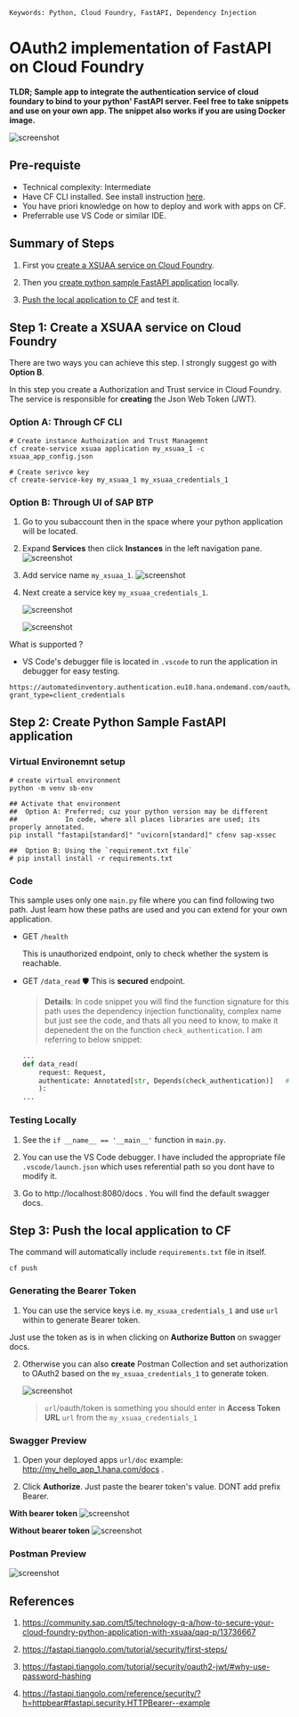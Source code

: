 ```
Keywords: Python, Cloud Foundry, FastAPI, Dependency Injection
```

# OAuth2 implementation of FastAPI on Cloud Foundry 

**TLDR; Sample app to integrate the authentication service of cloud foundary to bind to your python' FastAPI server. Feel free to take snippets and use on your own app. The snippet also works if you are using Docker image.**

![screenshot](.resources/front_preview.png)

## Pre-requiste
- Technical complexity: Intermediate
- Have CF CLI installed. See install instruction [here](https://docs.cloudfoundry.org/cf-cli/install-go-cli.html).
- You have priori knowledge on how to deploy and work with apps on CF.
- Preferrable use VS Code or similar IDE.

## Summary of Steps 

1. First you [create a XSUAA service on Cloud Foundry](#step1).

2. Then you [create python sample FastAPI application](#step2) locally. 

3. [Push the local application to CF](#step3) and test it.


## <a id="step1">Step 1: Create a XSUAA service on Cloud Foundry</a>

There are two ways you can achieve this step. I strongly suggest go with **Option B**.

In this step you create a Authorization and Trust service in Cloud Foundry. The service is responsible for **creating** the Json Web Token (JWT).

### Option A: Through CF CLI 

```SH 
# Create instance Authoization and Trust Managemnt 
cf create-service xsuaa application my_xsuaa_1 -c xsuaa_app_config.json

# Create serivce key 
cf create-service-key my_xsuaa_1 my_xsuaa_credentials_1
```

### Option B: Through UI of SAP BTP 

1. Go to you subaccount then in the space where your python application will be located.
2. Expand **Services** then click **Instances** in the left navigation pane. 
![screenshot](.resources/btp_create.png)

3. Add service name `my_xsuaa_1`.
![screenshot](.resources/btp_form1.png)

4. Next create a service key `my_xsuaa_credentials_1`.
    
    ![screenshot](.resources/btp_service_key.png)

    ![screenshot](.resources/btp_service_key_2.png)

What is supported ?
- VS Code's debugger file is located in `.vscode` to run the application in debugger for easy testing.


```
https://automatedinventory.authentication.eu10.hana.ondemand.com/oauth/token?grant_type=client_credentials
```

## <a id="step2">Step 2: Create Python Sample FastAPI application</a>


### Virtual Environemnt setup

```SH
# create virtual environment
python -m venv sb-env

## Activate that environment
##  Option A: Preferred; cuz your python version may be different
##            In code, where all places libraries are used; its properly annotated.
pip install "fastapi[standard]" "uvicorn[standard]" cfenv sap-xssec

##  Option B: Using the `requirement.txt file`
# pip install install -r requirements.txt
```

### Code

This sample uses only one `main.py` file where you can find following two path. Just learn how these paths are used and you can extend for your own application.

- GET `/health`

    This is unauthorized endpoint, only to check whether the system is reachable.

- GET `/data_read` 🛡️
    This is **secured** endpoint.
    
    > **Details**: In code snippet you will find the function signature for this path uses the dependency injection functionality, complex name but just see the code, and thats all you need to know, to make it depenedent the on the function `check_authentication`. I am referring to below snippet: 

    ```PYTHON
    ...
    def data_read(
        request: Request, 
        authenticate: Annotated[str, Depends(check_authentication)]   # un-used variable
        ):
    ...
    ```

### Testing Locally

1. See the `if __name__ == '__main__'` function in `main.py`.

2. You can use the VS Code debugger. I have included the appropriate file `.vscode/launch.json` which uses referential path so you dont have to modify it.

3. Go to http://localhost:8080/docs . You will find the default swagger docs.


## <a id="step1">Step 3: Push the local application to CF</a>

The command will automatically include `requirements.txt` file in itself.

```SH
cf push
```

### Generating the Bearer Token 

1. You can use the service keys i.e.  `my_xsuaa_credentials_1` and use `url` within to generate Bearer token.
        
 Just use the token as is in when clicking on **Authorize Button** on swagger docs.

2. Otherwise you can also **create** Postman Collection and set authorization to OAuth2 based on the `my_xsuaa_credentials_1` to generate token.

    ![screenshot](.resources/out_0.png)

    > `url`/oauth/token  is something you should enter in **Access Token URL** `url` from the `my_xsuaa_credentials_1`

### Swagger Preview

1. Open your deployed apps `url/doc` example:
    http://my_hello_app_1.hana.com/docs .

2. Click **Authorize**. Just paste the bearer token's value. DONT add prefix Bearer.

**With bearer token**
![screenshot](.resources/out_2.png)

**Without bearer token**
![screenshot](.resources/out_3.png)


### Postman Preview

![screenshot](.resources/out_4.png)


## References

1. https://community.sap.com/t5/technology-q-a/how-to-secure-your-cloud-foundry-python-application-with-xsuaa/qaq-p/13736667

2. https://fastapi.tiangolo.com/tutorial/security/first-steps/

3. https://fastapi.tiangolo.com/tutorial/security/oauth2-jwt/#why-use-password-hashing

4.  https://fastapi.tiangolo.com/reference/security/?h=httpbear#fastapi.security.HTTPBearer--example